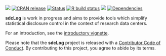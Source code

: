[![](https://img.shields.io/badge/lifecycle-experimental-orange.svg)](https://lifecycle.r-lib.org/articles/stages.html)
[![CRAN
release](https://www.r-pkg.org/badges/version/sdcLog)](https://CRAN.R-project.org/package=sdcLog)
[![Status](https://www.repostatus.org/badges/latest/active.svg)](https://www.repostatus.org/#active)
[![R build
status](https://github.com/matthiasgomolka/sdcLog/workflows/R-CMD-check/badge.svg)](https://github.com/matthiasgomolka/sdcLog/actions)
[![](https://codecov.io/gh/matthiasgomolka/sdcLog/branch/main/graph/badge.svg)](https://codecov.io/gh/matthiasgomolka/sdcLog)
[![Dependencies](https://tinyverse.netlify.com/badge/sdcLog)](https://cran.r-project.org/package=sdcLog)

**sdcLog** is work in progress and aims to provide tools which simplify
statistical disclosure control in the context of research data centers.

For an introduction, see the [introductory
vignette](https://cran.r-project.org/package=sdcLog/vignettes/sdcLog.html).

Please note that the **sdcLog** project is released with a [Contributor
Code of
Conduct](https://github.com/matthiasgomolka/sdcLog/blob/main/.github/CODE_OF_CONDUCT.md).
By contributing to this project, you agree to abide by its terms.
